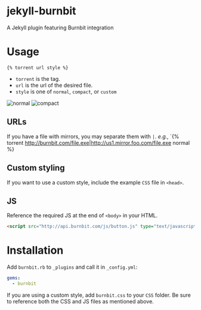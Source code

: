 # jekyll-burnbit

A Jekyll plugin featuring Burnbit integration

# Usage

```liquid
{% torrent url style %}
```

- `torrent` is the tag.
- `url` is the url of the desired file.
- `style` is one of `normal`, `compact`, or `custom`

![normal](normal.png)
![compact](compact.png)

## URLs

If you have a file with mirrors, you may separate them with `|`. *e.g.,* `{% torrent http://burnbit.com/file.exe|http://us1.mirror.foo.com/file.exe normal %}

## Custom styling

If you want to use a custom style, include the example `CSS` file in `<head>`.

## JS

Reference the required JS at the end of `<body>` in your HTML.

```html
<script src="http://api.burnbit.com/js/button.js" type="text/javascript"></script>
```

# Installation

Add `burnbit.rb` to `_plugins` and call it in `_config.yml`:

```yml
gems:
  - burnbit
```

If you are using a custom style, add `burnbit.css` to your `CSS` folder. Be sure to reference both the CSS and JS files as mentioned above.
